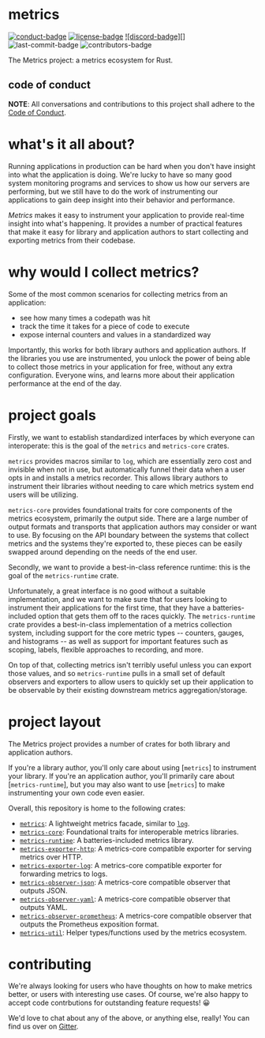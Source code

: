 # metrics

[![conduct-badge][]][conduct] [![license-badge][]](#license) [![discord-badge][]][discord] ![last-commit-badge][] ![contributors-badge][]

[conduct-badge]: https://img.shields.io/badge/%E2%9D%A4-code%20of%20conduct-blue.svg
[license-badge]: https://img.shields.io/badge/license-MIT-blue
[conduct]: https://github.com/metrics-rs/metrics/blob/master/CODE_OF_CONDUCT.md
[gitter-badge]: https://img.shields.io/discord/500028886025895936
[discord]: https://discord.gg/XmDVes
[last-commit-badge]: https://img.shields.io/github/last-commit/metrics-rs/metrics
[contributors-badge]: https://img.shields.io/github/contributors/metrics-rs/metrics


The Metrics project: a metrics ecosystem for Rust.

## code of conduct

**NOTE**: All conversations and contributions to this project shall adhere to the [Code of Conduct][conduct].

# what's it all about?

Running applications in production can be hard when you don't have insight into what the application is doing.  We're lucky to have so many good system monitoring programs and services to show us how our servers are performing, but we still have to do the work of instrumenting our applications to gain deep insight into their behavior and performance.

_Metrics_ makes it easy to instrument your application to provide real-time insight into what's happening.  It provides a number of practical features that make it easy for library and application authors to start collecting and exporting metrics from their codebase.

# why would I collect metrics?

Some of the most common scenarios for collecting metrics from an application:
- see how many times a codepath was hit
- track the time it takes for a piece of code to execute
- expose internal counters and values in a standardized way

Importantly, this works for both library authors and application authors.  If the libraries you use are instrumented, you unlock the power of being able to collect those metrics in your application for free, without any extra configuration.  Everyone wins, and learns more about their application performance at the end of the day.

# project goals

Firstly, we want to establish standardized interfaces by which everyone can interoperate: this is the goal of the `metrics` and `metrics-core` crates.

`metrics` provides macros similar to `log`, which are essentially zero cost and invisible when not in use, but automatically funnel their data when a user opts in and installs a metrics recorder.  This allows library authors to instrument their libraries without needing to care which metrics system end users will be utilizing.

`metrics-core` provides foundational traits for core components of the metrics ecosystem, primarily the output side.  There are a large number of output formats and transports that application authors may consider or want to use.  By focusing on the API boundary between the systems that collect metrics and the systems they're exported to, these pieces can be easily swapped around depending on the needs of the end user.

Secondly, we want to provide a best-in-class reference runtime: this is the goal of the `metrics-runtime` crate.

Unfortunately, a great interface is no good without a suitable implementation, and we want to make sure that for users looking to instrument their applications for the first time, that they have a batteries-included option that gets them off to the races quickly.  The `metrics-runtime` crate provides a best-in-class implementation of a metrics collection system, including support for the core metric types -- counters, gauges, and histograms -- as well as support for important features such as scoping, labels, flexible approaches to recording, and more.

On top of that, collecting metrics isn't terribly useful unless you can export those values, and so `metrics-runtime` pulls in a small set of default observers and exporters to allow users to quickly set up their application to be observable by their existing downstream metrics aggregation/storage.

# project layout

The Metrics project provides a number of crates for both library and application authors.

If you're a library author, you'll only care about using [`metrics`] to instrument your library.  If you're an application author, you'll primarily care about [`metrics-runtime`], but you may also want to use [`metrics`] to make instrumenting your own code even easier.

Overall, this repository is home to the following crates:

* [`metrics`][metrics]: A lightweight metrics facade, similar to [`log`](https://docs.rs/log).
* [`metrics-core`][metrics-core]: Foundational traits for interoperable metrics libraries.
* [`metrics-runtime`][metrics-runtime]: A batteries-included metrics library.
* [`metrics-exporter-http`][metrics-exporter-http]: A metrics-core compatible exporter for serving metrics over HTTP.
* [`metrics-exporter-log`][metrics-exporter-log]: A metrics-core compatible exporter for forwarding metrics to logs.
* [`metrics-observer-json`][metrics-observer-json]: A metrics-core compatible observer that outputs JSON.
* [`metrics-observer-yaml`][metrics-observer-yaml]: A metrics-core compatible observer that outputs YAML.
* [`metrics-observer-prometheus`][metrics-observer-prometheus]: A metrics-core compatible observer that outputs the Prometheus exposition format.
* [`metrics-util`][metrics-util]: Helper types/functions used by the metrics ecosystem.

# contributing

We're always looking for users who have thoughts on how to make metrics better, or users with interesting use cases.  Of course, we're also happy to accept code contrbutions for outstanding feature requests! 😀

We'd love to chat about any of the above, or anything else, really!  You can find us over on [Gitter](https://gitter.im/metrics-rs/community).

[metrics]: https://github.com/metrics-rs/metrics/tree/master/metrics
[metrics-core]: https://github.com/metrics-rs/metrics/tree/master/metrics-core
[metrics-runtime]: https://github.com/metrics-rs/metrics/tree/master/metrics-runtime
[metrics-exporter-http]: https://github.com/metrics-rs/metrics/tree/master/metrics-exporter-http
[metrics-exporter-log]: https://github.com/metrics-rs/metrics/tree/master/metrics-exporter-log
[metrics-observer-json]: https://github.com/metrics-rs/metrics/tree/master/metrics-observer-json
[metrics-observer-yaml]: https://github.com/metrics-rs/metrics/tree/master/metrics-observer-yaml
[metrics-observer-prometheus]: https://github.com/metrics-rs/metrics/tree/master/metrics-observer-prometheus
[metrics-util]: https://github.com/metrics-rs/metrics/tree/master/metrics-util
